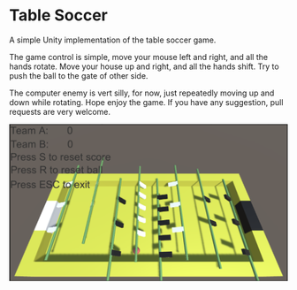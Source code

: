 # Table Soccer

A simple Unity implementation of the table soccer game.

The game control is simple, move your mouse left and right, and all the hands rotate.
Move your house up and right, and all the hands shift.
Try to push the ball to the gate of other side.

The computer enemy is vert silly, for now, just repeatedly moving up and down while rotating.
Hope enjoy the game. If you have any suggestion, pull requests are very welcome.

![](ScreenShot.png)
